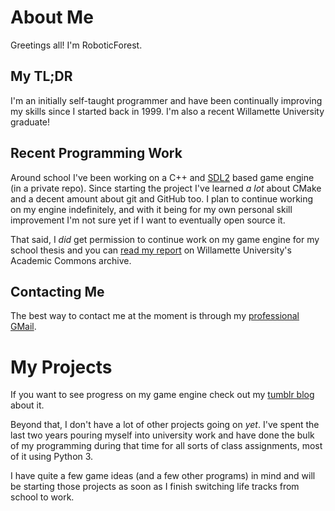 # About Me

Greetings all! I'm RoboticForest.

## My TL;DR

I'm an initially self-taught programmer and have been continually improving my skills since I started back in 1999. I'm also a recent Willamette University graduate!

## Recent Programming Work

Around school I've been working on a C++ and [SDL2](http://libsdl.org/) based game engine (in a private repo). Since starting the project I've learned *a lot* about CMake and a decent amount about git and GitHub too. I plan to continue working on my engine indefinitely, and with it being for my own personal skill improvement I'm not sure yet if I want to eventually open source it.

That said, I *did* get permission to continue work on my game engine for my school thesis and you can [read my report](http://hdl.handle.net/10177/6916) on Willamette University's Academic Commons archive.

## Contacting Me

The best way to contact me at the moment is through my [professional GMail](mailto:david.c.vitez@gmail.com).

# My Projects

If you want to see progress on my game engine check out my [tumblr blog](https://www.tumblr.com/blog/rfgameproject) about it.

Beyond that, I don't have a lot of other projects going on *yet*. I've spent the last two years pouring myself into university work and have done the bulk of my programming during that time for all sorts of class assignments, most of it using Python 3.

I have quite a few game ideas (and a few other programs) in mind and will be starting those projects as soon as I finish switching life tracks from school to work.

<!---
roboticforest/roboticforest is a ✨ special ✨ repository because its `README.md` (this file) appears on your GitHub profile.
You can click the Preview link to take a look at your changes.
--->
